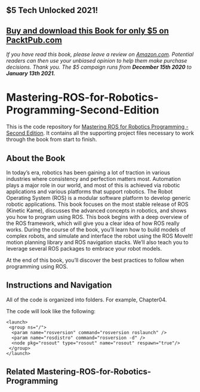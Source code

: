 ## $5 Tech Unlocked 2021!
[Buy and download this Book for only $5 on PacktPub.com](https://www.packtpub.com/product/learning-ros-for-robotics-programming-second-edition/9781783987580)
-----
*If you have read this book, please leave a review on [Amazon.com](https://www.amazon.com/gp/product/1783987588).     Potential readers can then use your unbiased opinion to help them make purchase decisions. Thank you. The $5 campaign         runs from __December 15th 2020__ to __January 13th 2021.__*

# Mastering-ROS-for-Robotics-Programming-Second-Edition

This is the code repository for [Mastering ROS for Robotics Programming - Second Edition](https://www.packtpub.com/hardware-and-creative/mastering-ros-robotics-programming-second-edition?utm_source=github&utm_medium=repository&utm_content=9781788478953). It contains all the supporting project files necessary to work through the book from start to finish.

## About the Book
In today’s era, robotics has been gaining a lot of traction in various industries where consistency and perfection matters most. Automation plays a major role in our world, and most of this is achieved via robotic applications and various platforms that support robotics. The Robot Operating System (ROS) is a modular software platform to develop generic robotic applications. This book focuses on the most stable release of ROS (Kinetic Kame), discusses the advanced concepts in robotics, and shows you how to program using ROS.
This book begins with a deep overview of the ROS framework, which will give you a clear idea of how ROS really works. During the course of the book, you’ll learn how to build models of complex robots, and simulate and interface the robot using the ROS MoveIt! motion planning library and ROS navigation stacks. We’ll also teach you to leverage several ROS packages to embrace your robot models.

At the end of this book, you’ll discover the best practices to follow when programming using ROS.

## Instructions and Navigation

All of the code is organized into folders. For example, Chapter04.


The code will look like the following:
```
<launch> 
 <group ns="/"> 
  <param name="rosversion" command="rosversion roslaunch" /> 
  <param name="rosdistro" command="rosversion -d" /> 
  <node pkg="rosout" type="rosout" name="rosout" respawn="true"/> 
 </group> 
</launch>
```


## Related Mastering-ROS-for-Robotics-Programming



